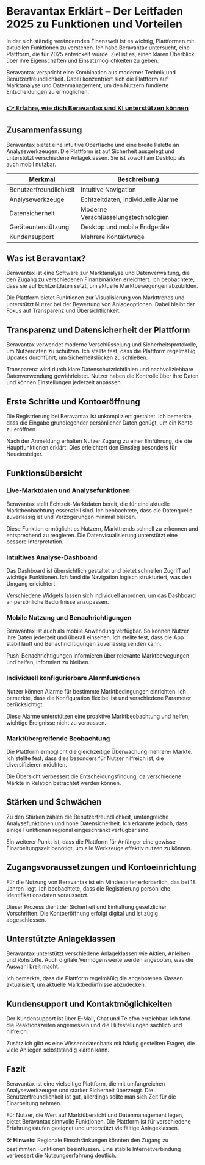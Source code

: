 # Beravantax Erklärt – Der Leitfaden 2025 zu Funktionen und Vorteilen
   
In der sich ständig verändernden Finanzwelt ist es wichtig, Plattformen mit aktuellen Funktionen zu verstehen. Ich habe Beravantax untersucht, eine Plattform, die für 2025 entwickelt wurde. Ziel ist es, einen klaren Überblick über ihre Eigenschaften und Einsatzmöglichkeiten zu geben.

Beravantax verspricht eine Kombination aus moderner Technik und Benutzerfreundlichkeit. Dabei konzentriert sich die Plattform auf Marktanalyse und Datenmanagement, um den Nutzern fundierte Entscheidungen zu ermöglichen.

### [👉 Erfahre, wie dich Beravantax und KI unterstützen können](https://is.gd/dYT7H7)
## Zusammenfassung  
Beravantax bietet eine intuitive Oberfläche und eine breite Palette an Analysewerkzeugen. Die Plattform ist auf Sicherheit ausgelegt und unterstützt verschiedene Anlageklassen. Sie ist sowohl am Desktop als auch mobil nutzbar.

| Merkmal               | Beschreibung                        |
|-----------------------|-----------------------------------|
| Benutzerfreundlichkeit | Intuitive Navigation              |
| Analysewerkzeuge      | Echtzeitdaten, individuelle Alarme|
| Datensicherheit       | Moderne Verschlüsselungstechnologien|
| Geräteunterstützung   | Desktop und mobile Endgeräte       |
| Kundensupport         | Mehrere Kontaktwege                |

## Was ist Beravantax?  
Beravantax ist eine Software zur Marktanalyse und Datenverwaltung, die den Zugang zu verschiedenen Finanzmärkten erleichtert. Ich beobachtete, dass sie auf Echtzeitdaten setzt, um aktuelle Marktbewegungen abzubilden.

Die Plattform bietet Funktionen zur Visualisierung von Markttrends und unterstützt Nutzer bei der Bewertung von Anlageoptionen. Dabei bleibt der Fokus auf Transparenz und Übersichtlichkeit.

## Transparenz und Datensicherheit der Plattform  
Beravantax verwendet moderne Verschlüsselung und Sicherheitsprotokolle, um Nutzerdaten zu schützen. Ich stellte fest, dass die Plattform regelmäßig Updates durchführt, um Sicherheitslücken zu schließen.

Transparenz wird durch klare Datenschutzrichtlinien und nachvollziehbare Datenverwendung gewährleistet. Nutzer haben die Kontrolle über ihre Daten und können Einstellungen jederzeit anpassen.

## Erste Schritte und Kontoeröffnung  
Die Registrierung bei Beravantax ist unkompliziert gestaltet. Ich bemerkte, dass die Eingabe grundlegender persönlicher Daten genügt, um ein Konto zu eröffnen.

Nach der Anmeldung erhalten Nutzer Zugang zu einer Einführung, die die Hauptfunktionen erklärt. Dies erleichtert den Einstieg besonders für Neueinsteiger.

## Funktionsübersicht  

### Live-Marktdaten und Analysefunktionen  
Beravantax stellt Echtzeit-Marktdaten bereit, die für eine aktuelle Marktbeobachtung essenziell sind. Ich beobachtete, dass die Datenquelle zuverlässig ist und Verzögerungen minimal bleiben.

Diese Funktion ermöglicht es Nutzern, Markttrends schnell zu erkennen und entsprechend zu reagieren. Die Datenvisualisierung unterstützt eine bessere Interpretation.

### Intuitives Analyse-Dashboard  
Das Dashboard ist übersichtlich gestaltet und bietet schnellen Zugriff auf wichtige Funktionen. Ich fand die Navigation logisch strukturiert, was den Umgang erleichtert.

Verschiedene Widgets lassen sich individuell anordnen, um das Dashboard an persönliche Bedürfnisse anzupassen.

### Mobile Nutzung und Benachrichtigungen  
Beravantax ist auch als mobile Anwendung verfügbar. So können Nutzer ihre Daten jederzeit und überall einsehen. Ich stellte fest, dass die App stabil läuft und Benachrichtigungen zuverlässig senden kann.

Push-Benachrichtigungen informieren über relevante Marktbewegungen und helfen, informiert zu bleiben.

### Individuell konfigurierbare Alarmfunktionen  
Nutzer können Alarme für bestimmte Marktbedingungen einrichten. Ich bemerkte, dass die Konfiguration flexibel ist und verschiedene Parameter berücksichtigt.

Diese Alarme unterstützen eine proaktive Marktbeobachtung und helfen, wichtige Ereignisse nicht zu verpassen.

### Marktübergreifende Beobachtung  
Die Plattform ermöglicht die gleichzeitige Überwachung mehrerer Märkte. Ich stellte fest, dass dies besonders für Nutzer hilfreich ist, die diversifizieren möchten.

Die Übersicht verbessert die Entscheidungsfindung, da verschiedene Märkte in Relation betrachtet werden können.

## Stärken und Schwächen  
Zu den Stärken zählen die Benutzerfreundlichkeit, umfangreiche Analysefunktionen und hohe Datensicherheit. Ich erkannte jedoch, dass einige Funktionen regional eingeschränkt verfügbar sind.

Ein weiterer Punkt ist, dass die Plattform für Anfänger eine gewisse Einarbeitungszeit benötigt, um alle Werkzeuge effektiv nutzen zu können.

## Zugangsvoraussetzungen und Kontoeinrichtung  
Für die Nutzung von Beravantax ist ein Mindestalter erforderlich, das bei 18 Jahren liegt. Ich beobachtete, dass die Registrierung persönliche Identifikationsdaten voraussetzt.

Dieser Prozess dient der Sicherheit und Einhaltung gesetzlicher Vorschriften. Die Kontoeröffnung erfolgt digital und ist zügig abgeschlossen.

## Unterstützte Anlageklassen  
Beravantax unterstützt verschiedene Anlageklassen wie Aktien, Anleihen und Rohstoffe. Auch digitale Vermögenswerte werden angeboten, was die Auswahl breit macht.

Ich bemerkte, dass die Plattform regelmäßig die angebotenen Klassen aktualisiert, um aktuelle Marktbedürfnisse abzudecken.

## Kundensupport und Kontaktmöglichkeiten  
Der Kundensupport ist über E-Mail, Chat und Telefon erreichbar. Ich fand die Reaktionszeiten angemessen und die Hilfestellungen sachlich und hilfreich.

Zusätzlich gibt es eine Wissensdatenbank mit häufig gestellten Fragen, die viele Anliegen selbstständig klären kann.

## Fazit  
Beravantax ist eine vielseitige Plattform, die mit umfangreichen Analysewerkzeugen und starker Sicherheit überzeugt. Die Benutzerfreundlichkeit ist gut, allerdings sollte man sich Zeit für die Einarbeitung nehmen.

Für Nutzer, die Wert auf Marktübersicht und Datenmanagement legen, bietet Beravantax sinnvolle Funktionen. Die Plattform ist für verschiedene Erfahrungsstufen geeignet und unterstützt vielfältige Anlageklassen.

🛠️ **Hinweis:** Regionale Einschränkungen könnten den Zugang zu bestimmten Funktionen beeinflussen. Eine stabile Internetverbindung verbessert die Nutzungserfahrung deutlich.